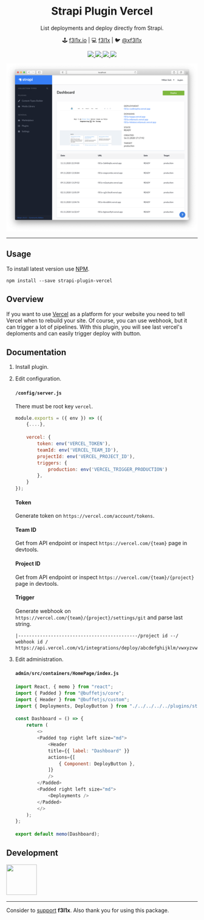 <h1 align=center>Strapi Plugin Vercel</h1>

<p align=center>
   List deployments and deploy directly from Strapi.
</p>

<p align=center>
🕹 <a href="https://f3l1x.io">f3l1x.io</a> | 💻 <a href="https://github.com/f3l1x">f3l1x</a> | 🐦 <a href="https://twitter.com/xf3l1x">@xf3l1x</a>
</p>

<p align=center>
    <a href="https://github.com/webkitty/strapi-plugin-vercel/actions">
        <img src="https://badgen.net/github/checks/webkitty/strapi-plugin-vercel">
    </a>
    <a href="https://www.npmjs.com/package/strapi-plugin-vercel">
        <img src="https://badgen.net/npm/v/strapi-plugin-vercel">
    </a>
    <a href="https://www.npmjs.com/package/strapi-plugin-vercel">
        <img src="https://badgen.net/npm/dt/strapi-plugin-vercel">
    </a>
    <a href="/LICENSE">
        <img src="https://badgen.net/github/license/webkitty/strapi-plugin-vercel">
    </a>
</p>

![](/docs/screenshot.png)

-----

## Usage

To install latest version use [NPM](https://npmjs.com).

```
npm install --save strapi-plugin-vercel
```

## Overview

If you want to use [Vercel](https://vercel.com) as a platform for your website you need to tell Vercel when to rebuild your site.
Of course, you can use webhook, but it can trigger a lot of pipelines. With this plugin, you will see last vercel's deploments and
can easily trigger deploy with button.

## Documentation

1. Install plugin.
2. Edit configuration.

    #### `/config/server.js`

    There must be root key `vercel`.

    ```js
    module.exports = ({ env }) => ({
        {....},

        vercel: {
            token: env('VERCEL_TOKEN'),
            teamId: env('VERCEL_TEAM_ID'),
            projectId: env('VERCEL_PROJECT_ID'),
            triggers: {
                production: env('VERCEL_TRIGGER_PRODUCTION')
            },
        }
    });
    ```

    #### Token

    Generate token on `https://vercel.com/account/tokens`.

    #### Team ID

    Get from API endpoint or inspect `https://vercel.com/{team}` page in devtools.

    #### Project ID

    Get from API endpoint or inspect `https://vercel.com/{team}/{project}` page in devtools.

    #### Trigger

    Generate webhook on `https://vercel.com/{team}/{project}/settings/git` and parse last string.

    ```
    |--------------------------------------------/project id --/ webhook id /
    https://api.vercel.com/v1/integrations/deploy/abcdefghijklm/vwxyzvwxyzzz/
    ```

3. Edit administration.

    #### `admin/src/containers/HomePage/index.js`

    ```js
    import React, { memo } from "react";
    import { Padded } from "@buffetjs/core";
    import { Header } from "@buffetjs/custom";
    import { Deployments, DeployButton } from "./../../../../plugins/strapi-plugin-vercel/admin/src/view";

    const Dashboard = () => {
        return (
            <>
            <Padded top right left size="md">
                <Header
                title={{ label: "Dashboard" }}
                actions={[
                    { Component: DeployButton },
                ]}
                />
            </Padded>
            <Padded right left size="md">
                <Deployments />
            </Padded>
            </>
        );
    };

    export default memo(Dashboard);
    ```

## Development

<a href="https://github.com/f3l1x">
    <img width="80" height="80" src="https://avatars2.githubusercontent.com/u/538058?v=3&s=80">
</a>

-----

Consider to [support](https://github.com/sponsors/f3l1x) **f3l1x**. Also thank you for using this package.
